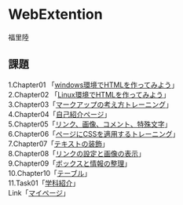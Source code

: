  # WebExtention
 福里陸
 ## 課題
1.Chapter01 「[windows環境でHTMLを作ってみよう](https://github.com/s20022/WebExtention/tree/master/chapter01)」<br>
2.Chapter02 「[Linux環境でHTMLを作ってみよう](https://github.com/s20022/WebExtention/tree/master/chapter02)」<br>
3.Chapter03「[マークアップの考え方トレーニング](https://github.com/s20022/WebExtention/tree/master/chapter03)」<br>
4.Chapter04「[自己紹介ページ](https://github.com/s20022/WebExtention/tree/master/chapter04)」<br>
5.Chapter05「[リンク、画像、コメント、特殊文字](https://github.com/s20022/WebExtention/tree/master/chapter05)」<br>
6.Chapter06「[ページにCSSを適用するトレーニング](https://github.com/s20022/WebExtention/tree/master/chapter06)」<br>
7.Chapter07「[テキストの装飾](https://github.com/s20022/WebExtention/tree/master/chapter07)」<br>
8.Chapter08「[リンクの設定と画像の表示](https://github.com/s20022/WebExtention/tree/master/chapter08)」<br>
9.Chapter09「[ボックスと情報の整理](https://github.com/s20022/WebExtention/tree/master/chapter09)」<br>
10.Chapter10「[テーブル](https://github.com/s20022/WebExtention/tree/master/chapter10)」<br>
11.Task01「[学科紹介](https://github.com/s20022/WebExtention/tree/master/task01)」<br>
Link「[マイページ](https://s20022.github.io/WebExtention/)」
